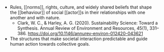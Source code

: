 - Rules, [[norms]], rights, culture, and widely shared beliefs that shape the [[behaviour]] of social [[actor]]s in their relationships with one another and with nature.
	- Clark, W. C., & Harley, A. G. (2020). Sustainability Science: Toward a Synthesis. Annual Review of Environment and Resources, 45(1), 331–386. https://doi.org/10.1146/annurev-environ-012420-043621
- The structures that make societal interaction predictable and guide human action towards collective goals.